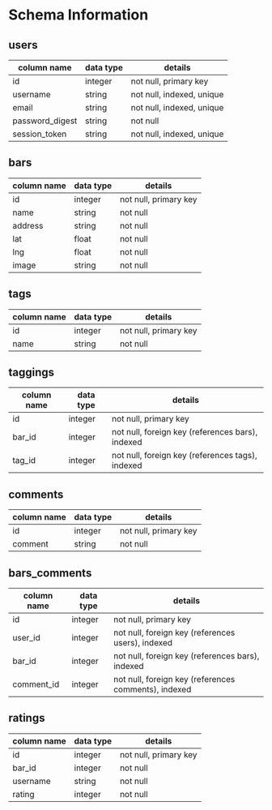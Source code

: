 # Schema Information

## users
column name     | data type | details
----------------|-----------|-----------------------
id              | integer   | not null, primary key
username        | string    | not null, indexed, unique
email           | string    | not null, indexed, unique
password_digest | string    | not null
session_token   | string    | not null, indexed, unique

## bars
column name | data type | details
----------------|-----------|-----------------------
id              | integer   | not null, primary key
name            | string    | not null
address         | string    | not null
lat             | float     | not null
lng             | float     | not null
image           | string    | not null

## tags
column name | data type | details
------------|-----------|-----------------------
id          | integer   | not null, primary key
name        | string    | not null

## taggings
column name | data type | details
------------|-----------|-----------------------
id          | integer   | not null, primary key
bar_id      | integer   | not null, foreign key (references bars), indexed
tag_id      | integer   | not null, foreign key (references tags), indexed

## comments
column name | data type | details
------------|-----------|-----------------------
id          | integer   | not null, primary key
comment     | string    | not null

## bars_comments
column name | data type | details
------------|-----------|-----------------------
id          | integer   | not null, primary key
user_id     | integer   | not null, foreign key (references users), indexed
bar_id      | integer   | not null, foreign key (references bars), indexed
comment_id  | integer   | not null, foreign key (references comments), indexed

## ratings
column name | data type | details
------------|-----------|-----------------------
id          | integer   | not null, primary key
bar_id      | integer   | not null
username    | string    | not null
rating      | integer   | not null
